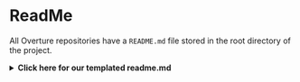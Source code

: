 # ReadMe

All Overture repositories have a `README.md` file stored in the root directory of the project. 

<details>
  <summary><b>Click here for our templated readme.md</b></summary>
``````
# repoName

What does this component do? Are there any related components (JS client, UI, etc.)? *Keep it to ~3-5 sentences*

</br>

> 
> <div>
> <img align="left" src="ov-logo.png" height="50"/>
> </div>
> 
> *{Component Name} is part of [Overture](https://www.overture.bio/), a collection of open-source software microservices used to create platforms for researchers to organize and share genomics data.*
> 
> 

## Repository Structure

The repository is organized with the following directory structure:

```
.
├── apps/
│   └── server 
└── packages/
    ├── client
    ├── common
    ├── dictionary
    └── validation
```

The modules in the monorepo are organized into two categories:

- __apps/__ - Standalone processes meant to be run. These are published to [ghcr.io](https://ghcr.io) as container images.
- __packages/__ - Reusable packages shared between applications and other packages. Packages are published to [NPM](https://npmjs.com).
- __scripts__ - Utility scripts for use within this repo.


## Documentation

Technical resources for those working with or contributing to the project are available from our official documentation site, the following content can also be read and updated within the `/docs` folder of this repository.

- **[Component Name Overview](link)** 
- [**Setting up the Development Enviornment**](link)
- [**Common Usage Docs**](link)

## Development Environment

- [PNPM](https://pnpm.io/) Project manager
- [Node.js](https://nodejs.org/en) Runtime environment (v20 or higher)
- [VS Code](https://code.visualstudio.com/) As recommended code editor. Plugins recommended: ESLint, Prettier - Code formatter, Mocha Test Explorer, Monorepo Workspace

## Support & Contributions

- For support, feature requests, and bug reports, please see our [Support Guide](https://docs.overture.bio/community/support).

- For detailed information on how to contribute to this project, please see our [Contributing Guide](https://docs.overture.bio/docs/contribution).

## Related Software 

The Overture Platform includes the following Overture Components:

</br>

|Software|Description|
|---|---|
|[Score](https://github.com/overture-stack/score/)| Transfer data to and from any cloud-based storage system |
|[Song](https://github.com/overture-stack/song/)| Catalog and manage metadata associated to file data spread across cloud storage systems |
|[Maestro](https://github.com/overture-stack/maestro/)| Organizing your distributed data into a centralized Elasticsearch index |
|[Arranger](https://github.com/overture-stack/arranger/)| A search API with reusable search UI components |
|[Stage](https://github.com/overture-stack/stage)| A React-based web portal scaffolding |
|[Lyric](https://github.com/overture-stack/lyric)| A model-agnostic, tabular data submission system |
|[Lectern](https://github.com/overture-stack/lectern)| Schema Manager, designed to validate, store, and manage collections of data dictionaries.  |

If you'd like to get started using our platform [check out our quickstart guides](https://docs.overture.bio/guides/getting-started)

## Funding Acknowledgement

Overture is supported by grant #U24CA253529 from the National Cancer Institute at the US National Institutes of Health, and additional funding from Genome Canada, the Canada Foundation for Innovation, the Canadian Institutes of Health Research, Canarie, and the Ontario Institute for Cancer Research.
``````

</details>

This standardized README template is broken down as follows:

1. **Project Overview**: High-level summary of what the project does, its relationship to the broader Overture platform, and any relevant software components or related projects.

2. **Repository Structure**: An explanation of the repository's structure, using a diagram to illustrate the organization of directories and files (see https://tree.nathanfriend.io/).

3. **Local Development**: Information on development tools, system dependencies, setup instructions, and links to relevant information not suitable for the conciseness of a readme but needed for local development.

4. **Documentation**: Links our more detailed developer docs, platform guides, and other resources to help users understand how to work with and configure the software.

5. **Support & Contribution**: Encourages users to get involved by reporting issues, making contributions, and connecting on our discussion board.

6. **Related Software**: A table about related Overture components and their descriptions.
